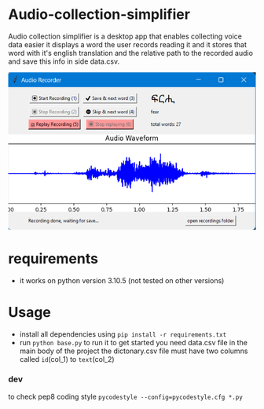 # Audio-collection-simplifier

Audio collection simplifier is a desktop app that enables collecting voice data easier it displays a word the user records reading it and it stores that word with it's english translation and the relative path to the recorded audio and save this info in side data.csv.

![An image of the app](/screenshot2.png)

# requirements

- it works on python version 3.10.5 (not tested on other versions)

# Usage

- install all dependencies using `pip install -r requirements.txt`
- run `python base.py` to run it
  to get started you need data.csv file in the main body of the project the dictonary.csv file must have two columns called `id`(col_1) to `text`(col_2)

### dev

to check pep8 coding style `pycodestyle --config=pycodestyle.cfg *.py`

